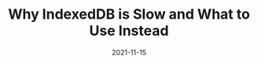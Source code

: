 ---
date: 2021-11-15
publisher: rxdbjs
tags:
  - databases
  - javascript
  - performance
target_url: https://rxdb.info/slow-indexeddb.html
title: Why IndexedDB is Slow and What to Use Instead
---